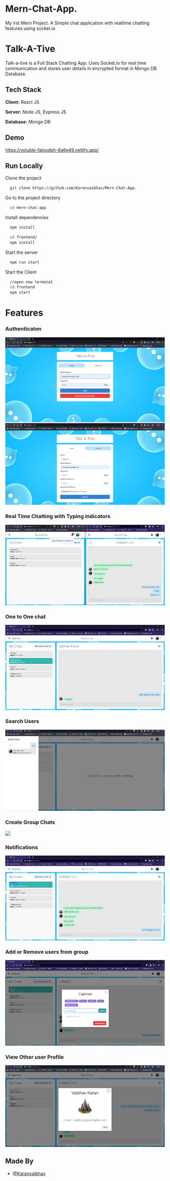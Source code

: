 # Mern-Chat-App.
My irst Mern Project. A Simple chat application with realtime chatting features using socket.io
 
# Talk-A-Tive

Talk-a-tive is a Full Stack Chatting App.
Uses Socket.io for real time communication and stores user details in encrypted format in Mongo DB Database.
## Tech Stack

**Client:** React JS

**Server:** Node JS, Express JS

**Database:** Mongo DB
  
## Demo

https://voluble-faloodeh-6a6e49.netlify.app/

## Run Locally

Clone the project

```bash
  git clone https://github.com/Karanvaibhav/Mern-Chat-App.
```

Go to the project directory

```bash
  cd mern-chat-app
```

Install dependencies

```bash
  npm install
```

```bash
  cd frontend/
  npm install
```

Start the server

```bash
  npm run start
```
Start the Client

```bash
  //open now terminal
  cd frontend
  npm start
```

  
# Features

### Authenticaton
![](https://github.com/Karanvaibhav/Mern-Chat-App./blob/master/screenshots/Login%20User.png)
![](https://github.com/Karanvaibhav/Mern-Chat-App./blob/master/screenshots/SignUp.png)

### Real Time Chatting with Typing indicators
![](https://github.com/Karanvaibhav/Mern-Chat-App./blob/master/screenshots/Notification%20and%20real%20time.png)
### One to One chat
![](https://github.com/Karanvaibhav/Mern-Chat-App./blob/master/screenshots/main%20Chat%20page.png)
### Search Users
![](https://github.com/Karanvaibhav/Mern-Chat-App./blob/master/screenshots/Search%20User.png)
### Create Group Chats
![](https://github.com/piyush-eon/mern-chat-app/blob/master/screenshots/new%20grp.PNG)
### Notifications 
![](https://github.com/Karanvaibhav/Mern-Chat-App./blob/master/screenshots/Group%20Chat.png)
### Add or Remove users from group
![](https://github.com/Karanvaibhav/Mern-Chat-App./blob/master/screenshots/Add%20or%20Remove%20User.png)
### View Other user Profile
![](https://github.com/Karanvaibhav/Mern-Chat-App./blob/master/screenshots/Profile%20View.png)
## Made By

- [@Karanvaibhav](https://github.com/Karanvaibhav)

  
